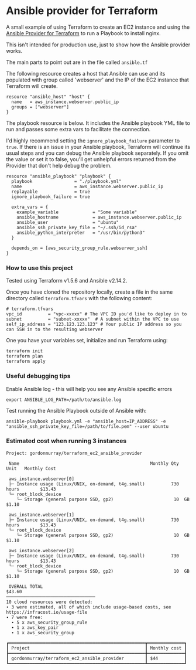# Ansible provider for Terraform

A small example of using Terraform to create an EC2 instance and using the [Ansible Provider for Terraform](https://registry.terraform.io/providers/ansible/ansible/latest/docs) to run a Playbook to install nginx.

This isn't intended for production use, just to show how the Ansible provider works.

The main parts to point out are in the file called `ansible.tf`

The following resource creates a host that Ansible can use and its populated with group called 'webserver' and the IP of the EC2 instance that Terraform will create.

```
resource "ansible_host" "host" {
  name   = aws_instance.webserver.public_ip
  groups = ["webserver"]
}
```

The playbook resource is below. It includes the Ansible playbook YML file to run and passes some extra vars to facilitate the connection.

I'd highly recommend setting the `ignore_playbook_failure` parameter to `true`. If there is an issue in your Ansible playbook, Terraform will continue its usual steps and you can debug the Ansible playbook separately. If you omit the value or set it to false, you'll get unhelpful errors returned from the Provider that don't help debug the problem.

```
resource "ansible_playbook" "playbook" {
  playbook                = "./playbook.yml"
  name                    = aws_instance.webserver.public_ip
  replayable              = true
  ignore_playbook_failure = true

  extra_vars = {
    example_variable             = "Some variable"
    ansible_hostname             = aws_instance.webserver.public_ip
    ansible_user                 = "ubuntu"
    ansible_ssh_private_key_file = "~/.ssh/id_rsa"
    ansible_python_interpreter   = "/usr/bin/python3"
  }

  depends_on = [aws_security_group_rule.webserver_ssh]
}
```



### How to use this project

Tested using Terraform v1.5.6 and Ansible v2.14.2.

Once you have cloned the repository locally, create a file in the same directory called `terraform.tfvars` with the following content:

```
# terraform.tfvars
vpc_id          = "vpc-xxxxx" # The VPC ID you'd like to deploy in to
subnet          = "subnet-xxxxx"  # A subnet within the VPC to use
self_ip_address = "123.123.123.123" # Your public IP address so you can SSH in to the resulting webserver
```

One you have your variables set, initialize and run Terraform using:

```
terraform init
terraform plan
terraform apply
```

### Useful debugging tips

Enable Ansible log - this will help you see any Ansible specific errors

```
export ANSIBLE_LOG_PATH=/path/to/ansible.log
```


Test running the Ansible Playbook outside of Ansible with:

```
ansible-playbook playbook.yml -e "ansible_host=IP_ADDRESS" -e "ansible_ssh_private_key_file=/path/to/file.pem" --user ubuntu
```

### Estimated cost when running 3 instances

```
Project: gordonmurray/terraform_ec2_ansible_provider

 Name                                                  Monthly Qty  Unit   Monthly Cost

 aws_instance.webserver[0]
 ├─ Instance usage (Linux/UNIX, on-demand, t4g.small)          730  hours        $13.43
 └─ root_block_device
    └─ Storage (general purpose SSD, gp2)                       10  GB            $1.10

 aws_instance.webserver[1]
 ├─ Instance usage (Linux/UNIX, on-demand, t4g.small)          730  hours        $13.43
 └─ root_block_device
    └─ Storage (general purpose SSD, gp2)                       10  GB            $1.10

 aws_instance.webserver[2]
 ├─ Instance usage (Linux/UNIX, on-demand, t4g.small)          730  hours        $13.43
 └─ root_block_device
    └─ Storage (general purpose SSD, gp2)                       10  GB            $1.10

 OVERALL TOTAL                                                                   $43.60
──────────────────────────────────
10 cloud resources were detected:
∙ 3 were estimated, all of which include usage-based costs, see https://infracost.io/usage-file
∙ 7 were free:
  ∙ 5 x aws_security_group_rule
  ∙ 1 x aws_key_pair
  ∙ 1 x aws_security_group

┏━━━━━━━━━━━━━━━━━━━━━━━━━━━━━━━━━━━━━━━━━━━━━━━━━━━━┳━━━━━━━━━━━━━━┓
┃ Project                                            ┃ Monthly cost ┃
┣━━━━━━━━━━━━━━━━━━━━━━━━━━━━━━━━━━━━━━━━━━━━━━━━━━━━╋━━━━━━━━━━━━━━┫
┃ gordonmurray/terraform_ec2_ansible_provider        ┃ $44          ┃
┗━━━━━━━━━━━━━━━━━━━━━━━━━━━━━━━━━━━━━━━━━━━━━━━━━━━━┻━━━━━━━━━━━━━━┛
```